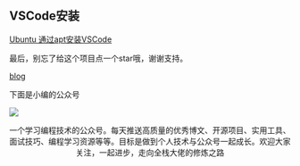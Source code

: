 ## VSCode安装
[Ubuntu 通过apt安装VSCode](https://www.cnblogs.com/magicpig666/p/10456998.html)



最后，别忘了给这个项目点一个star哦，谢谢支持。

[blog](https://github.com/qiufeihong2018/vuepress-blog)

下面是小编的公众号

![](https://images.qiufeihong.top/wechat4.jpg)

一个学习编程技术的公众号。每天推送高质量的优秀博文、开源项目、实用工具、面试技巧、编程学习资源等等。目标是做到个人技术与公众号一起成长。欢迎大家关注，一起进步，走向全栈大佬的修炼之路

<style scoped>
    p:nth-last-child(2) {
        text-align: center
    }
</style>